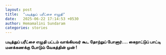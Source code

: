 ```yaml
---
layout: post
title:  "படித்துப் பரீட்சை எழுதி"
date:   2025-06-22 17:14:53 +0530
author: Hemamalini Sundaram
categories: stories
---
```


**படித்துப் பரீட்சை எழுதி பட்டம் வாங்கியவர் கூட தோற்றுப் போனார்\.... கைநாட்டுப் பாட்டி
மனக்கணக்கு போடும் வேகத்தின் முன் !**
